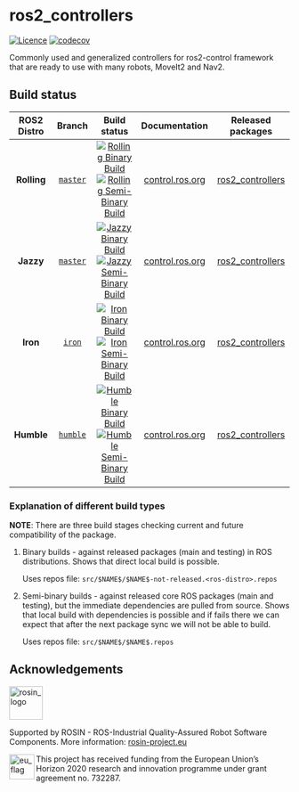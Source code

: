 # ros2_controllers

[![Licence](https://img.shields.io/badge/License-Apache%202.0-blue.svg)](https://opensource.org/licenses/Apache-2.0)
[![codecov](https://codecov.io/gh/ros-controls/ros2_controllers/branch/humble/graph/badge.svg?token=KSdY0tsHm6)](https://codecov.io/gh/ros-controls/ros2_controllers/tree/humble)

Commonly used and generalized controllers for ros2-control framework that are ready to use with many robots, MoveIt2 and Nav2.

## Build status

ROS2 Distro | Branch | Build status | Documentation | Released packages
:---------: | :----: | :----------: | :-----------: | :---------------:
**Rolling** | [`master`](https://github.com/ros-controls/ros2_controllers/tree/master) | [![Rolling Binary Build](https://github.com/ros-controls/ros2_controllers/actions/workflows/rolling-binary-build.yml/badge.svg?branch=master)](https://github.com/ros-controls/ros2_controllers/actions/workflows/rolling-binary-build.yml?branch=master) <br /> [![Rolling Semi-Binary Build](https://github.com/ros-controls/ros2_controllers/actions/workflows/rolling-semi-binary-build.yml/badge.svg?branch=master)](https://github.com/ros-controls/ros2_controllers/actions/workflows/rolling-semi-binary-build.yml?branch=master) | [control.ros.org](https://control.ros.org/master/doc/ros2_controllers/doc/controllers_index.html) | [ros2_controllers](https://index.ros.org/p/ros2_controllers/#rolling)
**Jazzy** | [`master`](https://github.com/ros-controls/ros2_controllers/tree/master) | [![Jazzy Binary Build](https://github.com/ros-controls/ros2_controllers/actions/workflows/jazzy-binary-build.yml/badge.svg?branch=master)](https://github.com/ros-controls/ros2_controllers/actions/workflows/jazzy-binary-build.yml?branch=master) <br /> [![Jazzy Semi-Binary Build](https://github.com/ros-controls/ros2_controllers/actions/workflows/jazzy-semi-binary-build.yml/badge.svg?branch=master)](https://github.com/ros-controls/ros2_controllers/actions/workflows/jazzy-semi-binary-build.yml?branch=master) | [control.ros.org](https://control.ros.org/jazzy/doc/ros2_controllers/doc/controllers_index.html) | [ros2_controllers](https://index.ros.org/p/ros2_controllers/#jazzy)
**Iron** | [`iron`](https://github.com/ros-controls/ros2_controllers/tree/iron) | [![Iron Binary Build](https://github.com/ros-controls/ros2_controllers/actions/workflows/iron-binary-build.yml/badge.svg?branch=master)](https://github.com/ros-controls/ros2_controllers/actions/workflows/iron-binary-build.yml?branch=master) <br /> [![Iron Semi-Binary Build](https://github.com/ros-controls/ros2_controllers/actions/workflows/iron-semi-binary-build.yml/badge.svg?branch=master)](https://github.com/ros-controls/ros2_controllers/actions/workflows/iron-semi-binary-build.yml?branch=master) | [control.ros.org](https://control.ros.org/iron/doc/ros2_controllers/doc/controllers_index.html) | [ros2_controllers](https://index.ros.org/p/ros2_controllers/#iron)
**Humble** | [`humble`](https://github.com/ros-controls/ros2_controllers/tree/humble) | [![Humble Binary Build](https://github.com/ros-controls/ros2_controllers/actions/workflows/humble-binary-build.yml/badge.svg?branch=master)](https://github.com/ros-controls/ros2_controllers/actions/workflows/humble-binary-build.yml?branch=master) <br /> [![Humble Semi-Binary Build](https://github.com/ros-controls/ros2_controllers/actions/workflows/humble-semi-binary-build.yml/badge.svg?branch=master)](https://github.com/ros-controls/ros2_controllers/actions/workflows/humble-semi-binary-build.yml?branch=master) | [control.ros.org](https://control.ros.org/humble/doc/ros2_controllers/doc/controllers_index.html) | [ros2_controllers](https://index.ros.org/p/ros2_controllers/#humble)

### Explanation of different build types

**NOTE**: There are three build stages checking current and future compatibility of the package.

1. Binary builds - against released packages (main and testing) in ROS distributions. Shows that direct local build is possible.

   Uses repos file: `src/$NAME$/$NAME$-not-released.<ros-distro>.repos`

1. Semi-binary builds - against released core ROS packages (main and testing), but the immediate dependencies are pulled from source.
   Shows that local build with dependencies is possible and if fails there we can expect that after the next package sync we will not be able to build.

   Uses repos file: `src/$NAME$/$NAME$.repos`


## Acknowledgements

<!--
    ROSIN acknowledgement from the ROSIN press kit
    @ https://github.com/rosin-project/press_kit
-->

<a href="http://rosin-project.eu">
  <img src="http://rosin-project.eu/wp-content/uploads/rosin_ack_logo_wide.png"
       alt="rosin_logo" height="60" >
</a>

Supported by ROSIN - ROS-Industrial Quality-Assured Robot Software Components.
More information: <a href="http://rosin-project.eu">rosin-project.eu</a>

<img src="http://rosin-project.eu/wp-content/uploads/rosin_eu_flag.jpg"
     alt="eu_flag" height="45" align="left" >

This project has received funding from the European Union’s Horizon 2020
research and innovation programme under grant agreement no. 732287.
